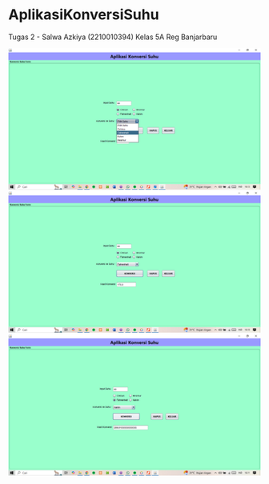 # AplikasiKonversiSuhu
 Tugas 2 - Salwa Azkiya (2210010394)
 Kelas 5A Reg Banjarbaru
 
 ![alt text](https://github.com/Salwaazkiya/AplikasiKonversiSuhu/blob/main/Screenshot%20Hasil/Screenshot%201.png?raw=true)
 ![alt text](https://github.com/Salwaazkiya/AplikasiKonversiSuhu/blob/main/Screenshot%20Hasil/Screenshot%202.png?raw=true)
 ![alt text](https://github.com/Salwaazkiya/AplikasiKonversiSuhu/blob/main/Screenshot%20Hasil/Screenshot%203.png?raw=true)
